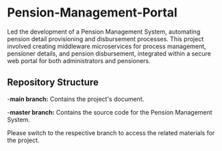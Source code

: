 # Pension-Management-Portal
Led the development of a Pension Management System, automating pension detail provisioning and disbursement processes. This project involved creating middleware microservices for process management, pensioner details, and pension disbursement, integrated within a secure web portal for both administrators and pensioners.
## Repository Structure
-**main branch:**
Contains the project's document.

-**master branch:**
Contains the source code for the Pension Management System.

Please switch to the respective branch to access the related materials for the project.
